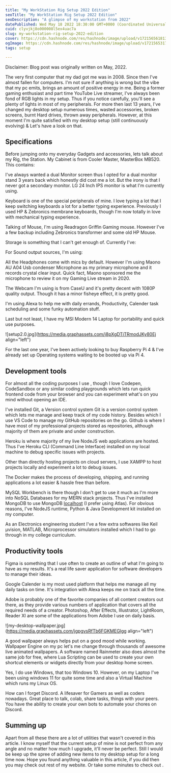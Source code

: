 ```yaml
---
title: "My WorkStation Rig Setup 2022 Edition"
seoTitle: "My WorkStation Rig Setup 2022 Edition"
seoDescription: "A glimpse of my workstation from 2022"
datePublished: Wed May 18 2022 18:30:00 GMT+0000 (Coordinated Universal Time)
cuid: clyvjkj8o000008l5ex4uac7a
slug: my-workstation-rig-setup-2022-edition
cover: https://cdn.hashnode.com/res/hashnode/image/upload/v1721565618136/0da4968f-de63-46b9-b71d-2d276a7f017b.png
ogImage: https://cdn.hashnode.com/res/hashnode/image/upload/v1721565317651/0bacdace-bb1d-452e-8955-114924b885f0.png
tags: setup

---
```


Disclaimer: Blog post was originally written on May, 2022.

The very first computer that my dad got me was in 2008. Since then I've almost fallen for computers. I'm not sure if anything is wrong but the vibe that my pc emits, brings an amount of positive energy in me. Being a former gaming enthusiast and part time YouTube Live streamer, I've always been fond of RGB lights in my setup. Thus if you notice carefully, you'll see a plenty of lights in most of my peripherals. For more then last 13 years, I've changed my desktop setup numerous times, wasted accessories, broken screens, burnt Hard drives, thrown away peripherals. However, at this moment I'm quite satisfied with my desktop setup (still continuously evolving) & Let's have a look on that.

## **Specifications**

Before jumping onto my everyday Gadgets and accessories, lets talk about my Rig, the Station. My Cabinet is from Cooler Master, MasterBox MB520. This contains:

I've always wanted a dual Monitor screen thus I opted for a dual monitor stand 3 years back which honestly did cost me a lot. But the irony is that I never got a secondary monitor. LG 24 Inch IPS monitor is what I'm currently using.

Keyboard is one of the special peripherals of mine. I love typing a lot that I keep switching keyboards a lot for a better typing experience. Previously I used HP & Zebronics membrane keyboards, though I'm now totally in love with mechanical typing experience.

Talking of Mouse, I'm using Readragon Griffin Gaming mouse. However I've a few backup including Zebronics transformer and some old HP Mouse.

Storage is something that I can't get enough of. Currently I've:

For Sound output sources, I'm using:

All the Headphones come with mics by default. However I'm using Maono AU A04 Usb condenser Microphone as my primary microphone and it records crystal clear input. Quick fact, Maono sponsored me the microphone to review it on my Gaming Live stream in 2020.

The Webcam I'm using is from CaseU and it's pretty decent with 1080P quality output. Though it has a minor fisheye effect, it is pretty good.

I'm using Alexa to help me with daily errands, Productivity, Calender task scheduling and some funky automation stuff.

Last but not least, I have my MSI Modern 14 Laptop for portability and quick use purposes.

![setup2.0.jpg](https://media.graphassets.com/j8pXgDTiTRmodJKy80Ej align="left")

For the last one year, I've been actively looking to buy Raspberry Pi 4 & I've already set up Operating systems waiting to be booted up via Pi 4.

## **Development tools**

For almost all the coding purposes I use , though I love Codepen, CodeSandbox or any similar coding playgrounds which lets run quick frontend code from your browser and you can experiment what's on you mind without opening an IDE.

I've installed Git, a Version control system Git is a version control system which lets me manage and keep track of my code history. Besides which I use VS Code to manage my GitHub repositories on the go. Github is where I have most of my professional projects stored as repositories, although majority of them are private and under construction.

Heroku is where majority of my live NodeJS web applications are hosted. Thus I've Heroku CLI (Command Line Interface) installed on my local machine to debug specific issues with projects.

Other than directly hosting projects on cloud servers, I use XAMPP to host projects locally and experiment a lot to debug issues.

The Docker makes the process of developing, shipping, and running applications a lot easier & hassle free than before.

MySQL Workbench is there though I don't get to use it much as I'm more into NoSQL Databases for my MERN stack projects. Thus I've installed MongoDB to use MongoDB [localhost](http://localhost) (I prefer using Atlas). For obvious reasons, I've NodeJS runtime, Python & Java Development kit installed on my computer.

As an Electronics engineering student I've a few extra softwares like Keil µvision, MATLAB, Microprocessor simulators installed which I had to go through in my college curriculum.

## **Productivity tools**

Figma is something that I use often to create an outline of what I'm going to have as my results. It's a real life saver application for software developers to manage their ideas.

Google Calender is my most used platform that helps me manage all my daily tasks on time. It's integration with Alexa keeps me on track all the time.

Adobe is probably one of the favorite companies of all content creators out there, as they provide various numbers of application that covers all the required needs of a creator. Photoshop, After Effects, Illustrator, LightRoom, Reader XI are some of the applications from Adobe I use on daily basis.

![my-desktop-wallpaper.jpg](https://media.graphassets.com/jgpgvsRfTb6FGKMEGlgg align="left")

A good wallpaper always helps put on a good mood while working. Wallpaper Engine on my pc let's me change through thousands of awesome live animated wallpapers. A software named Rainmeter also does almost the same job for free, where Lua Scripting can be used to create your own shortcut elements or widgets directly from your desktop home screen.

Yes, I do use Windows, that too Windows 10. However, on my Laptop I've been using windows 11 for quite some time and also a Virtual Machine which runs my Linux OS.

How can I forget Discord. A lifesaver for Gamers as well as coders nowadays. Great place to talk, colab, share tasks, things with your peers. You have the ability to create your own bots to automate your chores on Discord.

## **Summing up**

Apart from all these there are a lot of utilities that wasn't covered in this article. I know myself that the current setup of mine is not perfect from any angle and no matter how much I upgrade, it'll never be perfect. Still I would be keep up the spree of adding new items to my desktop setup for a long time now. Hope you found anything valuable in this article, if you did then you may check out rest of my website. Or take some minutes to check out .